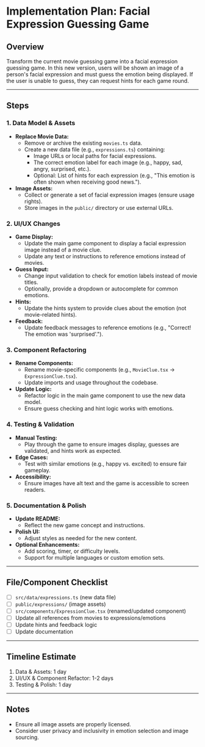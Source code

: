 # Implementation Plan: Facial Expression Guessing Game

## Overview
Transform the current movie guessing game into a facial expression guessing game. In this new version, users will be shown an image of a person's facial expression and must guess the emotion being displayed. If the user is unable to guess, they can request hints for each game round.

---

## Steps

### 1. Data Model & Assets
- **Replace Movie Data:**
  - Remove or archive the existing `movies.ts` data.
  - Create a new data file (e.g., `expressions.ts`) containing:
    - Image URLs or local paths for facial expressions.
    - The correct emotion label for each image (e.g., happy, sad, angry, surprised, etc.).
    - Optional: List of hints for each expression (e.g., "This emotion is often shown when receiving good news.").
- **Image Assets:**
  - Collect or generate a set of facial expression images (ensure usage rights).
  - Store images in the `public/` directory or use external URLs.

### 2. UI/UX Changes
- **Game Display:**
  - Update the main game component to display a facial expression image instead of a movie clue.
  - Update any text or instructions to reference emotions instead of movies.
- **Guess Input:**
  - Change input validation to check for emotion labels instead of movie titles.
  - Optionally, provide a dropdown or autocomplete for common emotions.
- **Hints:**
  - Update the hints system to provide clues about the emotion (not movie-related hints).
- **Feedback:**
  - Update feedback messages to reference emotions (e.g., "Correct! The emotion was 'surprised'.").

### 3. Component Refactoring
- **Rename Components:**
  - Rename movie-specific components (e.g., `MovieClue.tsx` → `ExpressionClue.tsx`).
  - Update imports and usage throughout the codebase.
- **Update Logic:**
  - Refactor logic in the main game component to use the new data model.
  - Ensure guess checking and hint logic works with emotions.

### 4. Testing & Validation
- **Manual Testing:**
  - Play through the game to ensure images display, guesses are validated, and hints work as expected.
- **Edge Cases:**
  - Test with similar emotions (e.g., happy vs. excited) to ensure fair gameplay.
- **Accessibility:**
  - Ensure images have alt text and the game is accessible to screen readers.

### 5. Documentation & Polish
- **Update README:**
  - Reflect the new game concept and instructions.
- **Polish UI:**
  - Adjust styles as needed for the new content.
- **Optional Enhancements:**
  - Add scoring, timer, or difficulty levels.
  - Support for multiple languages or custom emotion sets.

---

## File/Component Checklist
- [ ] `src/data/expressions.ts` (new data file)
- [ ] `public/expressions/` (image assets)
- [ ] `src/components/ExpressionClue.tsx` (renamed/updated component)
- [ ] Update all references from movies to expressions/emotions
- [ ] Update hints and feedback logic
- [ ] Update documentation

---

## Timeline Estimate
1. Data & Assets: 1 day
2. UI/UX & Component Refactor: 1-2 days
3. Testing & Polish: 1 day

---

## Notes
- Ensure all image assets are properly licensed.
- Consider user privacy and inclusivity in emotion selection and image sourcing. 